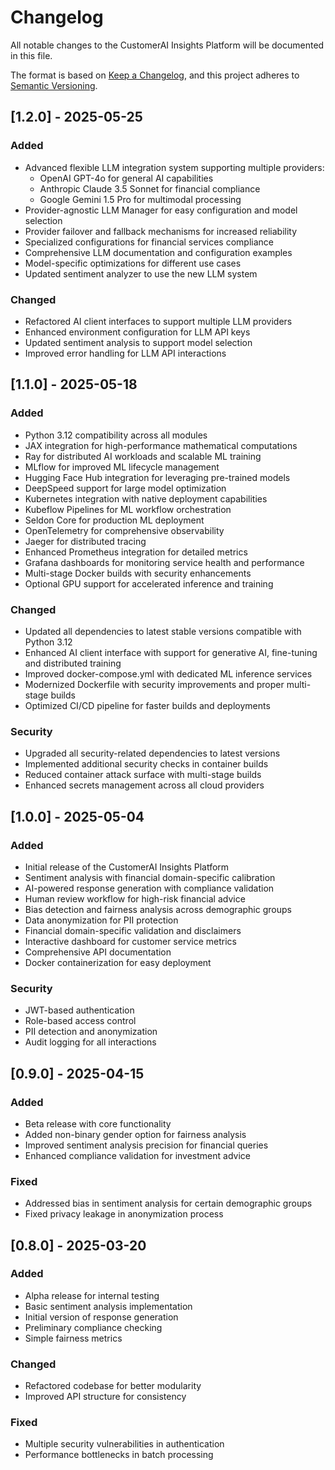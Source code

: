 # Changelog

All notable changes to the CustomerAI Insights Platform will be documented in this file.

The format is based on [Keep a Changelog](https://keepachangelog.com/en/1.0.0/),
and this project adheres to [Semantic Versioning](https://semver.org/spec/v2.0.0.html).

## [1.2.0] - 2025-05-25

### Added
- Advanced flexible LLM integration system supporting multiple providers:
  - OpenAI GPT-4o for general AI capabilities
  - Anthropic Claude 3.5 Sonnet for financial compliance
  - Google Gemini 1.5 Pro for multimodal processing
- Provider-agnostic LLM Manager for easy configuration and model selection
- Provider failover and fallback mechanisms for increased reliability
- Specialized configurations for financial services compliance
- Comprehensive LLM documentation and configuration examples
- Model-specific optimizations for different use cases
- Updated sentiment analyzer to use the new LLM system

### Changed
- Refactored AI client interfaces to support multiple LLM providers
- Enhanced environment configuration for LLM API keys
- Updated sentiment analysis to support model selection
- Improved error handling for LLM API interactions

## [1.1.0] - 2025-05-18

### Added
- Python 3.12 compatibility across all modules
- JAX integration for high-performance mathematical computations
- Ray for distributed AI workloads and scalable ML training
- MLflow for improved ML lifecycle management
- Hugging Face Hub integration for leveraging pre-trained models
- DeepSpeed support for large model optimization
- Kubernetes integration with native deployment capabilities
- Kubeflow Pipelines for ML workflow orchestration
- Seldon Core for production ML deployment
- OpenTelemetry for comprehensive observability
- Jaeger for distributed tracing
- Enhanced Prometheus integration for detailed metrics
- Grafana dashboards for monitoring service health and performance
- Multi-stage Docker builds with security enhancements
- Optional GPU support for accelerated inference and training

### Changed
- Updated all dependencies to latest stable versions compatible with Python 3.12
- Enhanced AI client interface with support for generative AI, fine-tuning and distributed training
- Improved docker-compose.yml with dedicated ML inference services
- Modernized Dockerfile with security improvements and proper multi-stage builds
- Optimized CI/CD pipeline for faster builds and deployments

### Security
- Upgraded all security-related dependencies to latest versions
- Implemented additional security checks in container builds
- Reduced container attack surface with multi-stage builds
- Enhanced secrets management across all cloud providers

## [1.0.0] - 2025-05-04

### Added
- Initial release of the CustomerAI Insights Platform
- Sentiment analysis with financial domain-specific calibration
- AI-powered response generation with compliance validation
- Human review workflow for high-risk financial advice
- Bias detection and fairness analysis across demographic groups
- Data anonymization for PII protection
- Financial domain-specific validation and disclaimers
- Interactive dashboard for customer service metrics
- Comprehensive API documentation
- Docker containerization for easy deployment

### Security
- JWT-based authentication
- Role-based access control
- PII detection and anonymization
- Audit logging for all interactions

## [0.9.0] - 2025-04-15

### Added
- Beta release with core functionality
- Added non-binary gender option for fairness analysis
- Improved sentiment analysis precision for financial queries
- Enhanced compliance validation for investment advice

### Fixed
- Addressed bias in sentiment analysis for certain demographic groups
- Fixed privacy leakage in anonymization process

## [0.8.0] - 2025-03-20

### Added
- Alpha release for internal testing
- Basic sentiment analysis implementation
- Initial version of response generation
- Preliminary compliance checking
- Simple fairness metrics

### Changed
- Refactored codebase for better modularity
- Improved API structure for consistency

### Fixed
- Multiple security vulnerabilities in authentication
- Performance bottlenecks in batch processing 